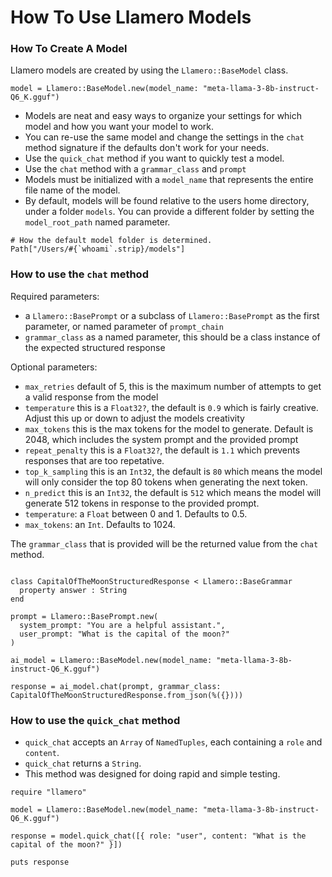 # How To Use Llamero Models

### How To Create A Model

Llamero models are created by using the `Llamero::BaseModel` class.

```crystal
model = Llamero::BaseModel.new(model_name: "meta-llama-3-8b-instruct-Q6_K.gguf")
```

- Models are neat and easy ways to organize your settings for which model and how you want your model to work.
- You can re-use the same model and change the settings in the `chat` method signature if the defaults don't work for your needs.
- Use the `quick_chat` method if you want to quickly test a model.
- Use the `chat` method with a `grammar_class` and `prompt`
- Models must be initialized with a `model_name` that represents the entire file name of the model.
- By default, models will be found relative to the users home directory, under a folder `models`. You can provide a different folder by setting the `model_root_path` named parameter.

```crystal
# How the default model folder is determined.
Path["/Users/#{`whoami`.strip}/models"]
```


### How to use the `chat` method

Required parameters:
- a `Llamero::BasePrompt` or a subclass of `Llamero::BasePrompt` as the first parameter, or named parameter of `prompt_chain`
- `grammar_class` as a named parameter, this should be a class instance of the expected structured response

Optional parameters:
- `max_retries` default of 5, this is the maximum number of attempts to get a valid response from the model
- `temperature` this is a `Float32?`, the default is `0.9` which is fairly creative. Adjust this up or down to adjust the models creativity
- `max_tokens` this is the max tokens for the model to generate. Default is 2048, which includes the system prompt and the provided prompt
- `repeat_penalty` this is a `Float32?`, the default is `1.1` which prevents responses that are too repetative.
- `top_k_sampling` this is an `Int32`, the default is `80` which means the model will only consider the top 80 tokens when generating the next token.
- `n_predict` this is an `Int32`, the default is `512` which means the model will generate 512 tokens in response to the provided prompt.
- `temperature`: a `Float` between 0 and 1. Defaults to 0.5.
- `max_tokens`: an `Int`. Defaults to 1024.

The `grammar_class` that is provided will be the returned value from the `chat` method.

```crystal

class CapitalOfTheMoonStructuredResponse < Llamero::BaseGrammar
  property answer : String
end

prompt = Llamero::BasePrompt.new(
  system_prompt: "You are a helpful assistant.",
  user_prompt: "What is the capital of the moon?"
)

ai_model = Llamero::BaseModel.new(model_name: "meta-llama-3-8b-instruct-Q6_K.gguf")

response = ai_model.chat(prompt, grammar_class: CapitalOfTheMoonStructuredResponse.from_json(%({})))
```

### How to use the `quick_chat` method

- `quick_chat` accepts an `Array` of `NamedTuples`, each containing a `role` and `content`.
- `quick_chat` returns a `String`.
- This method was designed for doing rapid and simple testing.

```crystal
require "llamero"

model = Llamero::BaseModel.new(model_name: "meta-llama-3-8b-instruct-Q6_K.gguf")

response = model.quick_chat([{ role: "user", content: "What is the capital of the moon?" }])

puts response
```
